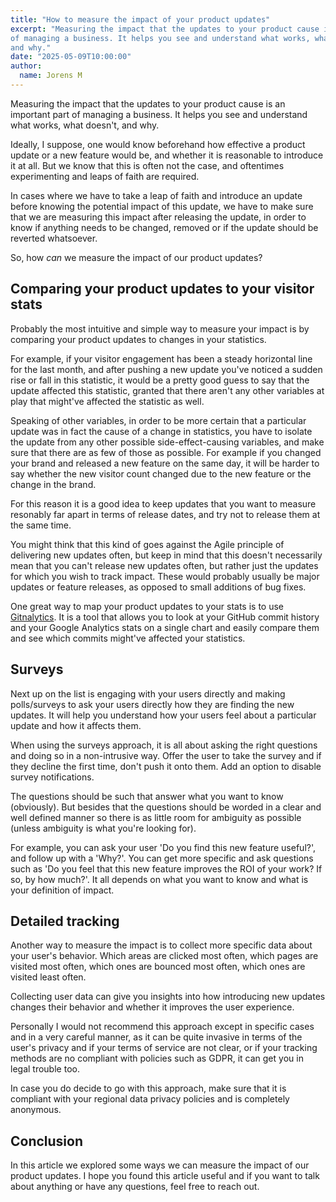 ```yaml
---
title: "How to measure the impact of your product updates"
excerpt: "Measuring the impact that the updates to your product cause is an important part
of managing a business. It helps you see and understand what works, what doesn't,
and why."
date: "2025-05-09T10:00:00"
author:
  name: Jorens M
---
```


Measuring the impact that the updates to your product cause is an important part
of managing a business. It helps you see and understand what works, what doesn't,
and why.

Ideally, I suppose, one would know beforehand how effective a product update
or a new feature would be, and whether it is reasonable to introduce it at all.
But we know that this is often not the case, and oftentimes experimenting and leaps
of faith are required.

In cases where we have to take a leap of faith and introduce an update before
knowing the potential impact of this update, we have to make sure that we are measuring
this impact after releasing the update, in order to know if anything needs to be
changed, removed or if the update should be reverted whatsoever.

So, how *can* we measure the impact of our product updates?

## Comparing your product updates to your visitor stats

Probably the most intuitive and simple way to measure your impact is by comparing
your product updates to changes in your statistics.

For example, if your visitor engagement has been a steady horizontal line for the last
month, and after pushing a new update you've noticed a sudden rise or fall in this
statistic, it would be a pretty good guess to say that the update affected this statistic, 
granted that there aren't any other variables at play that might've affected the
statistic as well.

Speaking of other variables, in order to be more certain that a particular update
was in fact the cause of a change in statistics, you have to isolate the update
from any other possible side-effect-causing variables, and make sure that there
are as few of those as possible. For example if you changed your brand and released
a new feature on the same day, it will be harder to say whether the new visitor
count changed due to the new feature or the change in the brand.

For this reason it is a good idea to keep updates that you want to measure resonably
far apart in terms of release dates, and try not to release them at the same time.

You might think that this kind of goes against the Agile principle of 
delivering new updates often, but keep in mind that this doesn't necessarily mean
that you can't release new updates often, but rather just the updates for which
you wish to track impact. These would probably usually be major updates or feature
releases, as opposed to small additions of bug fixes.

One great way to map your product updates to your stats is to use [Gitnalytics](https://gitnalytics.vercel.app/).
It is a tool that allows you to look at your GitHub commit history and your Google Analytics
stats on a single chart and easily compare them and see which commits might've
affected your statistics.

## Surveys

Next up on the list is engaging with your users directly and making polls/surveys
to ask your users directly how they are finding the new updates. It will help you
understand how your users feel about a particular update and how it affects them.

When using the surveys approach, it is all about asking the right questions and
doing so in a non-intrusive way. Offer the user to take the survey and if they
decline the first time, don't push it onto them. Add an option to disable survey
notifications.

The questions should be such that answer what you want to know (obviously). But
besides that the questions should be worded in a clear and well defined manner so
there is as little room for ambiguity as possible (unless ambiguity is what you're looking for).

For example, you can ask your user 'Do you find this new feature useful?', and follow
up with a 'Why?'. You can get more specific and ask questions such as 'Do you feel that
this new feature improves the ROI of your work? If so, by how much?'. It all depends
on what you want to know and what is your definition of impact.

## Detailed tracking

Another way to measure the impact is to collect more specific data about your
user's behavior. Which areas are clicked most often, which pages are visited most
often, which ones are bounced most often, which ones are visited least often.

Collecting user data can give you insights into how introducing new updates changes
their behavior and whether it improves the user experience.

Personally I would not recommend this approach except in specific cases and in
a very careful manner, as it can be quite invasive in terms of the user's privacy
and if your terms of service are not clear, or if your tracking methods are no compliant
with policies such as GDPR, it can get you in legal trouble too.

In case you do decide to go with this approach, make sure that it is compliant
with your regional data privacy policies and is completely anonymous.

## Conclusion

In this article we explored some ways we can measure the impact of our product updates.
I hope you found this article useful and if you want to talk about anything or have
any questions, feel free to reach out.